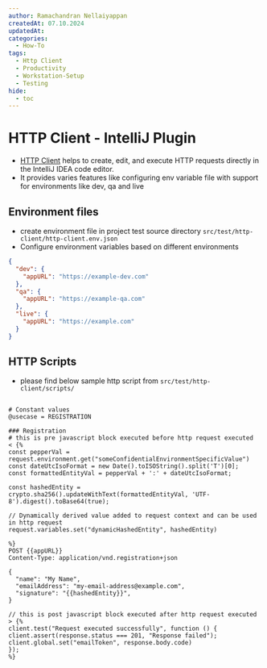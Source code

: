 ```yaml
---
author: Ramachandran Nellaiyappan
createdAt: 07.10.2024
updatedAt: 
categories:
  - How-To
tags:
  - Http Client
  - Productivity
  - Workstation-Setup
  - Testing
hide:
  - toc
---
```


# HTTP Client - IntelliJ Plugin

- [HTTP Client](https://www.jetbrains.com/help/idea/http-client-in-product-code-editor.html) helps to create, edit, and
  execute HTTP requests directly in the IntelliJ IDEA code editor.
- It provides varies features like configuring env variable file with support for environments like dev, qa and live

## Environment files

- create environment file in project test source directory `src/test/http-client/http-client.env.json`
- Configure environment variables based on different environments

```json
{
  "dev": {
    "appURL": "https://example-dev.com"
  },
  "qa": {
    "appURL": "https://example-qa.com"
  },
  "live": {
    "appURL": "https://example.com"
  }
}
```

## HTTP Scripts

- please find below sample http script from `src/test/http-client/scripts/`

```

# Constant values
@usecase = REGISTRATION

### Registration
# this is pre javascript block executed before http request executed
< {%
const pepperVal = request.environment.get("someConfidentialEnvironmentSpecificValue")
const dateUtcIsoFormat = new Date().toISOString().split('T')[0];
const formattedEntityVal = pepperVal + ':' + dateUtcIsoFormat;

const hashedEntity = crypto.sha256().updateWithText(formattedEntityVal, 'UTF-8').digest().toBase64(true);

// Dynamically derived value added to request context and can be used in http request
request.variables.set("dynamicHashedEntity", hashedEntity)

%}
POST {{appURL}}
Content-Type: application/vnd.registration+json

{
  "name": "My Name",
  "emailAddress": "my-email-address@example.com",
  "signature": "{{hashedEntity}}",
}

// this is post javascript block executed after http request executed
> {%
client.test("Request executed successfully", function () {
client.assert(response.status === 201, "Response failed");
client.global.set("emailToken", response.body.code)
});
%}

```